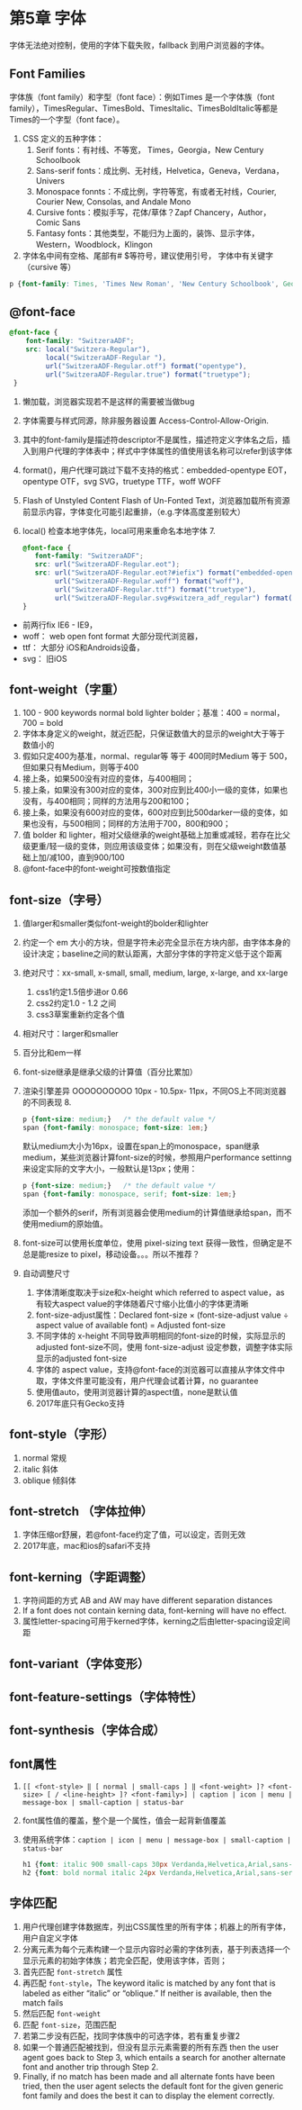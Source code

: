 # 第5章 字体

字体无法绝对控制，使用的字体下载失败，fallback 到用户浏览器的字体。

## Font Families

字体族（font family）和字型（font face）：例如Times 是一个字体族（font family），TimesRegular、TimesBold、TimesItalic、TimesBoldItalic等都是Times的一个字型（font face）。

1. CSS  定义的五种字体：
   1. Serif fonts：有衬线、不等宽， Times，Georgia，New Century Schoolbook
   2. Sans-serif fonts：成比例、无衬线，Helvetica，Geneva，Verdana，Univers
   3. Monospace fonnts：不成比例，字符等宽，有或者无衬线，Courier, Courier New, Consolas, and Andale Mono
   4. Cursive fonts：模拟手写，花体/草体？Zapf Chancery，Author，Comic Sans
   5. Fantasy fonts：其他类型，不能归为上面的，装饰、显示字体，Western，Woodblock，Klingon
2. 字体名中间有空格、尾部有# $等符号，建议使用引号， 字体中有关键字（cursive 等）

~~~css
p {font-family: Times, 'Times New Roman', 'New Century Schoolbook', Georgia,'New York', 'Karrank%', serif;}
~~~

## @font-face

~~~css
@font-face {
    font-family: "SwitzeraADF";
    src: local("Switzera-Regular"),
         local("SwitzeraADF-Regular "),
         url("SwitzeraADF-Regular.otf") format("opentype"),
         url("SwitzeraADF-Regular.true") format("truetype");
 }
~~~

1. 懒加载，浏览器实现若不是这样的需要被当做bug

2. 字体需要与样式同源，除非服务器设置 Access-Control-Allow-Origin.

3. 其中的font-family是描述符descriptor不是属性，描述符定义字体名之后，插入到用户代理的字体表中；样式中字体属性的值使用该名称可以refer到该字体

4. format()，用户代理可跳过下载不支持的格式：embedded-opentype EOT，opentype OTF，svg SVG，truetype TTF，woff WOFF

5. Flash of Unstyled Content  Flash of Un-Fonted Text，浏览器加载所有资源前显示内容，字体变化可能引起重排，（e.g.字体高度差别较大）

6. local() 检查本地字体先，local可用来重命名本地字体
   7.

    ~~~css
   @font-face {
       font-family: "SwitzeraADF";
       src: url("SwitzeraADF-Regular.eot");
       src: url("SwitzeraADF-Regular.eot?#iefix") format("embedded-opentype"),
            url("SwitzeraADF-Regular.woff") format("woff"),
            url("SwitzeraADF-Regular.ttf") format("truetype"),
            url("SwitzeraADF-Regular.svg#switzera_adf_regular") format("svg");
    }
    ~~~

  - 前两行fix IE6 - IE9，
  - woff： web open font format 大部分现代浏览器，
  - ttf： 大部分 iOS和Androids设备，
  - svg： 旧iOS

## font-weight（字重）

1. 100 - 900 keywords normal bold lighter bolder；基准：400 = normal，700 = bold
2. 字体本身定义的weight，就近匹配，只保证数值大的显示的weight大于等于数值小的
3. 假如只定400为基准，normal、regular等 等于 400同时Medium 等于 500，但如果只有Medium，则等于400
4. 接上条，如果500没有对应的变体，与400相同；
5. 接上条，如果没有300对应的变体，300对应到比400小一级的变体，如果也没有，与400相同；同样的方法用与200和100；
6. 接上条，如果没有600对应的变体，600对应到比500darker一级的变体，如果也没有，与500相同；同样的方法用于700，800和900；
7. 值 bolder 和 lighter，相对父级继承的weight基础上加重或减轻，若存在比父级更重/轻一级的变体，则应用该级变体；如果没有，则在父级weight数值基础上加/减100，直到900/100
8. @font-face中的font-weight可按数值指定

## font-size（字号）

1. 值larger和smaller类似font-weight的bolder和lighter

2. 约定一个 em 大小的方块，但是字符未必完全显示在方块内部，由字体本身的设计决定；baseline之间的默认距离，大部分字体的字符定义低于这个距离

3. 绝对尺寸：xx-small, x-small, small, medium, large, x-large, and xx-large

   1. css1约定1.5倍步进or 0.66
   2. css2约定1.0 - 1.2 之间
   3. css3草案重新约定各个值

4. 相对尺寸：larger和smaller

5. 百分比和em一样

6. font-size继承是继承父级的计算值（百分比累加）

7. 渲染引擎差异 OOOOOOOOOO 10px - 10.5px- 11px，不同OS上不同浏览器的不同表现
   8.

    ~~~css
    p {font-size: medium;}   /* the default value */
    span {font-family: monospace; font-size: 1em;}
    ~~~

    默认medium大小为16px，设置在span上的monospace，span继承 medium，某些浏览器计算font-size的时候，参照用户performance settinng来设定实际的文字大小，一般默认是13px；使用：

    ~~~css
   p {font-size: medium;}   /* the default value */
   span {font-family: monospace, serif; font-size: 1em;}
    ~~~

    添加一个额外的serif，所有浏览器会使用medium的计算值继承给span，而不使用medium的原始值。

8. font-size可以使用长度单位，使用 pixel-sizing text 获得一致性，但确定是不总是能resize to pixel，移动设备。。。所以不推荐？

9. 自动调整尺寸

   1. 字体清晰度取决于size和x-height which referred to aspect value，as 有较大aspect value的字体随着尺寸缩小比值小的字体更清晰
   2. font-size-adjust属性：Declared font-size × (font-size-adjust value ÷ aspect value of available font) = Adjusted font-size
   3. 不同字体的 x-height 不同导致声明相同的font-size的时候，实际显示的 adjusted font-size不同，使用 font-size-adjust 设定参数，调整字体实际显示的adjusted font-size
   4. 字体的 aspect value，支持@font-face的浏览器可以直接从字体文件中取，字体文件里可能没有，用户代理会试着计算，no guarantee
   5. 使用值auto，使用浏览器计算的aspect值，none是默认值
   6. 2017年底只有Gecko支持

## font-style（字形）

1. normal 常规
2. italic  斜体
3. oblique 倾斜体

## font-stretch （字体拉伸）

1. 字体压缩or舒展，若@font-face约定了值，可以设定，否则无效
2. 2017年底，mac和ios的safari不支持

## font-kerning（字距调整）

1. 字符间距的方式 AB and AW may have different separation distances
2. If a font does not contain kerning data, font-kerning will have no effect.
3. 属性letter-spacing可用于kerned字体，kerning之后由letter-spacing设定间距

## font-variant（字体变形）

## font-feature-settings（字体特性）

## font-synthesis（字体合成）

## font属性

1. `[[ <font-style> ‖ [ normal | small-caps ] ‖ <font-weight> ]? <font-size> [ / <line-height> ]? <font-family>] | caption | icon | menu | message-box | small-caption | status-bar`

2. font属性值的覆盖，整个是一个属性，值会一起背新值覆盖

3. 使用系统字体：`caption | icon | menu | message-box | small-caption | status-bar`

   ```css
   h1 {font: italic 900 small-caps 30px Verdanda,Helvetica,Arial,sans-serif;}
   h2 {font: bold normal italic 24px Verdanda,Helvetica,Arial,sans-serif;}
   ```

   

## 字体匹配

1. 用户代理创建字体数据库，列出CSS属性里的所有字体；机器上的所有字体，用户自定义字体
2. 分离元素为每个元素构建一个显示内容时必需的字体列表，基于列表选择一个显示元素的初始字体族；若完全匹配，使用该字体，否则；
3. 首先匹配 `font-stretch` 属性
4. 再匹配 `font-style`，The keyword italic is matched by any font that is labeled as either “italic” or “oblique.” If neither is available, then the match fails
5. 然后匹配 `font-weight`
6. 匹配 `font-size`，范围匹配
7. 若第二步没有匹配，找同字体族中的可选字体，若有重复步骤2
8. 如果一个普通匹配被找到，但没有显示元素需要的所有东西 then the user agent goes back to Step 3, which entails a search for another alternate font and another trip through Step 2.
9. Finally, if no match has been made and all alternate fonts have been tried, then the user agent selects the default font for the given generic font family and does the best it can to display the element correctly.
